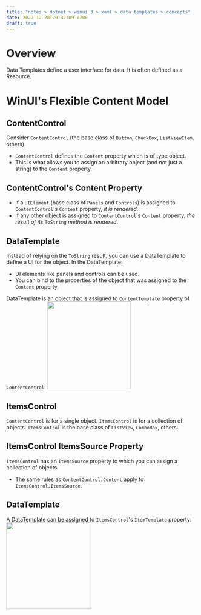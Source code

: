 ```yaml
---
title: "notes > dotnet > winui 3 > xaml > data templates > concepts"
date: 2022-12-28T20:32:09-0700
draft: true
---
```

# Overview
Data Templates define a user interface for data. It is often defined as a Resource.

# WinUI's Flexible Content Model
## ContentControl
Consider `ContentControl` (the base class of `Button`, `CheckBox`, `ListViewItem`, others).
- `ContentControl` defines the `Content` property which is of type object.
- This is what allows you to assign an arbitrary object (and not just a string) to the `Content` property.

## ContentControl's Content Property
- If a `UIElement` (base class of `Panels` and `Controls`) is assigned to `ContentControl`'s `Content` property, *it is rendered*.
- If any other object is assigned to `ContentControl`'s `Content` property, *the result of its* `ToString` *method is rendered*.

## DataTemplate
Instead of relying on the `ToString` result, you can use a DataTemplate to define a UI for the object. In the DataTemplate:
- UI elements like panels and controls can be used.
- You can bind to the properties of the object that was assigned to the `Content` property.

DataTemplate is an object that is assigned to `ContentTemplate` property of `ContentControl`:
<img src="media/XAML_Data-Templates-(Concepts)-image1.png" style="width:2.3in;height:2.40833in" />

## ItemsControl
`ContentControl` is for a single object. `ItemsControl` is for a collection of objects.
`ItemsControl` is the base class of `ListView`, `ComboBox`, others.

## ItemsControl ItemsSource Property
`ItemsControl` has an `ItemsSource` property to which you can assign a collection of objects.
- The same rules as `ContentControl.Content` apply to `ItemsControl.ItemsSource`.

## DataTemplate
A DataTemplate can be assigned to `ItemsControl`'s `ItemTemplate` property:
<img src="media/XAML_Data-Templates-(Concepts)-image2.png" style="width:2.33333in;height:2.375in" />
